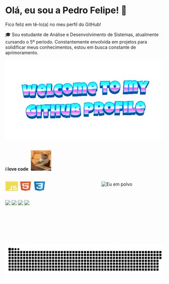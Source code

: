 # Olá, eu sou a Pedro Felipe! 👋

Fico feliz em tê-lo(a) no meu perfil do GitHub!

🎓 Sou estudante de Análise e Desenvolvimento de Sistemas, atualmente cursando o 5º período. Constantemente envolvida em projetos para solidificar meus conhecimentos, estou em busca constante de aprimoramento.

<div align="center">
	<img src="welcome-header.gif" alt="welcome to my github profile">
	<br>
	<br>
</div>

**i love code**&nbsp;&nbsp;![](cat-typing.gif)&nbsp;&nbsp;

  <div style="display: inline_block"><br>
  <img align="center" alt="Rafa-Js" height="30" width="40" src="https://raw.githubusercontent.com/devicons/devicon/master/icons/javascript/javascript-plain.svg">
  <img align="center" alt="Rafa-HTML" height="30" width="40" src="https://raw.githubusercontent.com/devicons/devicon/master/icons/html5/html5-original.svg">
  <img align="center" alt="Rafa-CSS" height="30" width="40" src="https://raw.githubusercontent.com/devicons/devicon/master/icons/css3/css3-original.svg">
 <img align="right" height="200" width="200" src="https://media.discordapp.net/attachments/1240310922086453373/1240311943835680818/porco_nave_espacial.png?ex=66461a03&is=6644c883&hm=514e9675e75813418f5b564a2fbc0239f81a1934379d8140a1b114509224feb4&=&format=webp&quality=lossless" alt="Eu em polvo">
</div>
  
  ##
  
<div>
  <a href="https://www.linkedin.com/in/pedro-felipe-7116351a8/" target="_blank"><img src="https://img.shields.io/badge/-LinkedIn-%230077B5?style=for-the-badge&logo=linkedin&logoColor=white" target="_blank"></a>  
  <a href = "mailto:pfelope@gmail.com"><img src="https://img.shields.io/badge/-Gmail-%23333?style=for-the-badge&logo=gmail&logoColor=white" target="_blank"></a> 
  <a href="https://codepen.io/p_felipe" target="_blank"><img src="https://img.shields.io/badge/Codepen-000000?style=for-the-badge&logo=codepen&logoColor=white" target="_blank"></a>
  <a href="https://instagram.com/_peedrozx" target="_blank"><img src="https://img.shields.io/badge/-Instagram-%23E4405F?style=for-the-badge&logo=instagram&logoColor=white" target="_blank"></a> 
</div>
  
   ![Snake animation](https://github.com/p-felipebr/p-felipebr/blob/output/github-contribution-grid-snake.svg)
